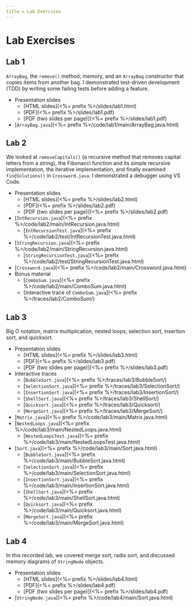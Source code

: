```yaml
---
title = Lab Exercises
---
```


# Lab Exercises

## Lab 1

`ArrayBag`, the `remove()` method, memory, and an `ArrayBag` constructor that
copies items from another bag. I demonstrated test-driven development (TDD)
by writing some failing tests before adding a feature.

* Presentation slides
  - [HTML slides](<%= prefix %>/slides/lab1.html)
  - [PDF](<%= prefix %>/slides/lab1.pdf)
  - [PDF (two slides per page)](<%= prefix %>/slides/lab1.pdf)
* [`ArrayBag.java`](<%= prefix %>/code/lab1/main/ArrayBag.java.html)

## Lab 2

We looked at `removeCapitals()` (a recursive method that removes capital letters
from a string), the Fibonacci function and its simple recursive implementation,
the iterative implementation, and finally examined `findSolutions()` in
`Crossword.java`. I demonstrated a debugger using VS Code.

* Presentation slides
  - [HTML slides](<%= prefix %>/slides/lab2.html)
  - [PDF](<%= prefix %>/slides/lab2.pdf)
  - [PDF (two slides per page)](<%= prefix %>/slides/lab2.pdf)
* [`IntRecursion.java`](<%= prefix %>/code/lab2/main/IntRecursion.java.html)
  - [`IntRecursionTest.java`](<%= prefix %>/code/lab2/test/IntRecursionTest.java.html)
* [`StringRecursion.java`](<%= prefix %>/code/lab2/main/StringRecursion.java.html)
  - [`StringRecursionTest.java`](<%= prefix %>/code/lab2/test/StringRecursionTest.java.html)
* [`Crossword.java`](<%= prefix %>/code/lab2/main/Crossword.java.html)
* Bonus material
  - [`ComboSum.java`](<%= prefix %>/code/lab2/main/ComboSum.java.html)
  - [Interactive trace of `ComboSum.java`](<%= prefix %>/traces/lab2/ComboSum/)

## Lab 3

Big O notation, matrix multiplication, nested loops, selection sort, insertion
sort, and quicksort.

* Presentation slides
  - [HTML slides](<%= prefix %>/slides/lab3.html)
  - [PDF](<%= prefix %>/slides/lab3.pdf)
  - [PDF (two slides per page)](<%= prefix %>/slides/lab3.pdf)
* Interactive traces
  - [`BubbleSort.java`](<%= prefix %>/traces/lab3/BubbleSort/)
  - [`SelectionSort.java`](<%= prefix %>/traces/lab3/SelectionSort/)
  - [`InsertionSort.java`](<%= prefix %>/traces/lab3/InsertionSort/)
  - [`ShellSort.java`](<%= prefix %>/traces/lab3/ShellSort/)
  - [`Quicksort.java`](<%= prefix %>/traces/lab3/Quicksort/)
  - [`MergeSort.java`](<%= prefix %>/traces/lab3/MergeSort/)
* [`Matrix.java`](<%= prefix %>/code/lab3/main/Matrix.java.html)
* [`NestedLoops.java`](<%= prefix %>/code/lab3/main/NestedLoops.java.html)
  - [`NestedLoopsTest.java`](<%= prefix %>/code/lab3/main/NestedLoopsTest.java.html)
* [`Sort.java`](<%= prefix %>/code/lab3/main/Sort.java.html)
  - [`BubbleSort.java`](<%= prefix %>/code/lab3/main/BubbleSort.java.html)
  - [`SelectionSort.java`](<%= prefix %>/code/lab3/main/SelectionSort.java.html)
  - [`InsertionSort.java`](<%= prefix %>/code/lab3/main/InsertionSort.java.html)
  - [`ShellSort.java`](<%= prefix %>/code/lab3/main/ShellSort.java.html)
  - [`Quicksort.java`](<%= prefix %>/code/lab3/main/Quicksort.java.html)
  - [`MergeSort.java`](<%= prefix %>/code/lab3/main/MergeSort.java.html)

## Lab 4

In this recorded lab, we covered merge sort, radix sort, and discussed memory
diagrams of `StringNode` objects.

* Presentation slides
  - [HTML slides](<%= prefix %>/slides/lab4.html)
  - [PDF](<%= prefix %>/slides/lab4.pdf)
  - [PDF (two slides per page)](<%= prefix %>/slides/lab4.pdf)
* [`StringNode.java`](<%= prefix %>/code/lab4/main/Sort.java.html)


[repo]: https://github.com/abreen/e22-labs
